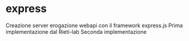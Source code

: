 # express
Creazione server erogazione webapi con il framework express.js
Prima implementazione dal Rieti-lab 
Seconda implementazione